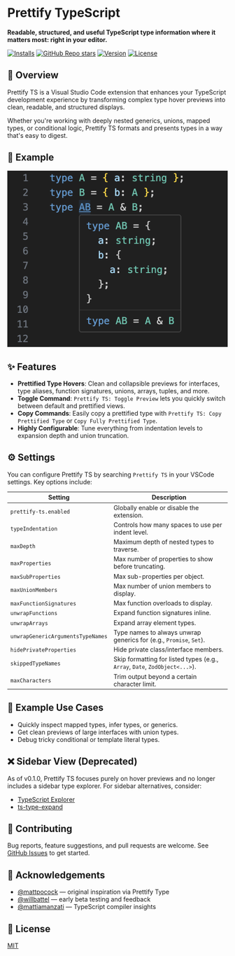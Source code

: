 # Prettify TypeScript

**Readable, structured, and useful TypeScript type information where it matters most: right in your editor.**

[![Installs](https://img.shields.io/vscode-marketplace/i/MylesMurphy.prettify-ts)](https://marketplace.visualstudio.com/items?itemName=MylesMurphy.prettify-ts)
[![GitHub Repo stars](https://img.shields.io/github/stars/mylesmmurphy/prettify-ts?style=social)](https://github.com/mylesmmurphy/prettify-ts)
[![Version](https://img.shields.io/vscode-marketplace/v/MylesMurphy.prettify-ts)](https://marketplace.visualstudio.com/items?itemName=MylesMurphy.prettify-ts)
[![License](https://img.shields.io/github/license/mylesmmurphy/prettify-ts)](https://github.com/mylesmmurphy/prettify-ts/blob/main/LICENSE)


## 🧠 Overview

Prettify TS is a Visual Studio Code extension that enhances your TypeScript development experience by transforming complex type hover previews into clean, readable, and structured displays.

Whether you're working with deeply nested generics, unions, mapped types, or conditional logic, Prettify TS formats and presents types in a way that's easy to digest.


## 📸 Example

![Example Screenshot](./assets/example.png)


## ✨ Features

* **Prettified Type Hovers**: Clean and collapsible previews for interfaces, type aliases, function signatures, unions, arrays, tuples, and more.
* **Toggle Command**: `Prettify TS: Toggle Preview` lets you quickly switch between default and prettified views.
* **Copy Commands**: Easily copy a prettified type with `Prettify TS: Copy Prettified Type` or `Copy Fully Prettified Type`.
* **Highly Configurable**: Tune everything from indentation levels to expansion depth and union truncation.


## ⚙️ Settings

You can configure Prettify TS by searching `Prettify TS` in your VSCode settings. Key options include:

| Setting                           | Description                                                                 |
| --------------------------------- | --------------------------------------------------------------------------- |
| `prettify-ts.enabled`             | Globally enable or disable the extension.                                   |
| `typeIndentation`                 | Controls how many spaces to use per indent level.                           |
| `maxDepth`                        | Maximum depth of nested types to traverse.                                  |
| `maxProperties`                   | Max number of properties to show before truncating.                         |
| `maxSubProperties`                | Max sub-properties per object.                                              |
| `maxUnionMembers`                 | Max number of union members to display.                                     |
| `maxFunctionSignatures`           | Max function overloads to display.                                          |
| `unwrapFunctions`                 | Expand function signatures inline.                                          |
| `unwrapArrays`                    | Expand array element types.                                                 |
| `unwrapGenericArgumentsTypeNames` | Type names to always unwrap generics for (e.g., `Promise`, `Set`).          |
| `hidePrivateProperties`           | Hide private class/interface members.                                       |
| `skippedTypeNames`                | Skip formatting for listed types (e.g., `Array`, `Date`, `ZodObject<...>`). |
| `maxCharacters`                   | Trim output beyond a certain character limit.                               |


## 🧪 Example Use Cases

* Quickly inspect mapped types, infer types, or generics.
* Get clean previews of large interfaces with union types.
* Debug tricky conditional or template literal types.


## ❌ Sidebar View (Deprecated)

As of v0.1.0, Prettify TS focuses purely on hover previews and no longer includes a sidebar type explorer. For sidebar alternatives, consider:

* [TypeScript Explorer](https://marketplace.visualstudio.com/items?itemName=mxsdev.typescript-explorer)
* [ts-type-expand](https://marketplace.visualstudio.com/items?itemName=kimuson.ts-type-expand)


## 🤝 Contributing

Bug reports, feature suggestions, and pull requests are welcome. See [GitHub Issues](https://github.com/mylesmmurphy/prettify-ts/issues) to get started.


## 🙏 Acknowledgements

* [@mattpocock](https://github.com/mattpocock) — original inspiration via Prettify Type
* [@willbattel](https://github.com/willbattel) — early beta testing and feedback
* [@mattiamanzati](https://github.com/mattiamanzati) — TypeScript compiler insights


## 📝 License

[MIT](https://github.com/mylesmmurphy/prettify-ts/blob/main/LICENSE)
